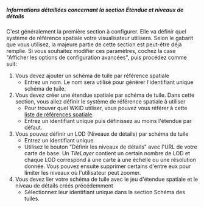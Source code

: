 ##### Informations détaillées concernant la section _Étendue et niveaux de détails_

C'est généralement la première section à configurer. Elle va définir quel système de référence spatiale votre visualisateur
utilisera. Selon le gabarit que vous utilisez, la majeure partie de cette section est peut-être déjà remplie. Si vous souhaitez
modifier ces paramètres, cochez la case "Afficher les options de configuration avancées", puis procédez comme suit:

1. Vous devez ajouter un schéma de tuile par référence spatiale
    * Entrez un nom. Le nom sera utilisé pour générer l'identifiant unique schéma de tuile.
2. Vous devez créer une étendue spatiale par schéma de tuile. Dans cette section, vous allez définir le système de référence spatiale à utiliser
    * Pour trouver quel WKID utiliser, vous pouvez vous référer à cette
    <a href="http://spatialreference.org/ref/" target="\_blank"> liste de références spatiale</a>.
    * Entrez un identifiant unique puis définissez au moins l'étendue par défaut.
3. Vous pouvez définir un LOD (Niveaux de détails) par schéma de tuile
    * Entrez un identifiant unique.
    * Utilisez le bouton "Définir les niveaux de détails" avec l'URL de votre carte de base. Un _TileLayer_ contient un
    certain nombre de LOD et chaque LOD correspond à une carte à une échelle ou une résolution donnée. Vous pouvez ensuite
    supprimer certains d'entre eux pour limiter les niveaux où l'utilisateur peut zoomer.
4. Vous devez lier votre schéma de tuile avec le jeu d'étendue spatiale et le niveau de détails créés précédemment
    * Sélectionnez leur identifiant unique dans la section Schéma des tuiles.

